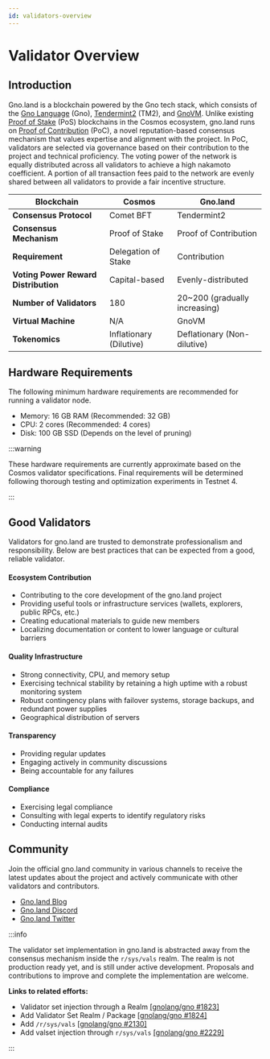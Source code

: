 ```yaml
---
id: validators-overview
---
```


# Validator Overview

## Introduction

Gno.land is a blockchain powered by the Gno tech stack, which consists of
the [Gno Language](https://docs.gno.land/concepts/gno-language/) (Gno),
[Tendermint2](https://docs.gno.land/concepts/tendermint2/) (TM2),
and [GnoVM](https://docs.gno.land/concepts/gnovm/). Unlike
existing [Proof of Stake](https://docs.cosmos.network/v0.46/modules/staking/) (PoS) blockchains in the Cosmos ecosystem,
gno.land runs on [Proof of Contribution](https://docs.gno.land/concepts/proof-of-contribution/) (PoC), a novel
reputation-based consensus mechanism that values expertise and alignment with the project. In PoC, validators are
selected via governance based on their contribution to the project and technical proficiency. The voting power of the
network is equally distributed across all validators to achieve a high nakamoto coefficient. A portion of all
transaction fees paid to the network are evenly shared between all validators to provide a fair incentive structure.

| **Blockchain**                       | Cosmos                  | Gno.land                      |
|--------------------------------------|-------------------------|-------------------------------|
| **Consensus Protocol**               | Comet BFT               | Tendermint2                   |
| **Consensus Mechanism**              | Proof of Stake          | Proof of Contribution         |
| **Requirement**                      | Delegation of Stake     | Contribution                  |
| **Voting Power Reward Distribution** | Capital-based           | Evenly-distributed            |
| **Number of Validators**             | 180                     | 20~200 (gradually increasing) |
| **Virtual Machine**                  | N/A                     | GnoVM                         |
| **Tokenomics**                       | Inflationary (Dilutive) | Deflationary (Non-dilutive)   |

## Hardware Requirements

The following minimum hardware requirements are recommended for running a validator node.

- Memory: 16 GB RAM (Recommended: 32 GB)
- CPU: 2 cores (Recommended: 4 cores)
- Disk: 100 GB SSD (Depends on the level of pruning)

:::warning

These hardware requirements are currently approximate based on the Cosmos validator specifications. Final requirements
will be determined following thorough testing and optimization experiments in Testnet 4.

:::

## Good Validators

Validators for gno.land are trusted to demonstrate professionalism and responsibility. Below are best practices that can
be expected from a good, reliable validator.

#### Ecosystem Contribution

- Contributing to the core development of the gno.land project
- Providing useful tools or infrastructure services (wallets, explorers, public RPCs, etc.)
- Creating educational materials to guide new members
- Localizing documentation or content to lower language or cultural barriers

#### Quality Infrastructure

- Strong connectivity, CPU, and memory setup
- Exercising technical stability by retaining a high uptime with a robust monitoring system
- Robust contingency plans with failover systems, storage backups, and redundant power supplies
- Geographical distribution of servers

#### Transparency

- Providing regular updates
- Engaging actively in community discussions
- Being accountable for any failures

#### Compliance

- Exercising legal compliance
- Consulting with legal experts to identify regulatory risks
- Conducting internal audits

## Community

Join the official gno.land community in various channels to receive the latest updates about the project and actively
communicate with other validators and contributors.

- [Gno.land Blog](https://gno.land/r/gnoland/blog)
- [Gno.land Discord](https://discord.gg/YFtMjWwUN7)
- [Gno.land Twitter](https://x.com/_gnoland)

:::info

The validator set implementation in gno.land is abstracted away from the consensus mechanism inside the `r/sys/vals`
realm. The realm is not production ready yet, and is still under active development. Proposals and contributions to
improve and complete the implementation are welcome.

**Links to related efforts:**

- Validator set injection through a Realm [[gnolang/gno #1823]](https://github.com/gnolang/gno/issues/1823)
- Add Validator Set Realm / Package [[gnolang/gno #1824]](https://github.com/gnolang/gno/issues/1824)
- Add `/r/sys/vals` [[gnolang/gno #2130]](https://github.com/gnolang/gno/pull/2130)
- Add valset injection through `r/sys/vals` [[gnolang/gno #2229]](https://github.com/gnolang/gno/pull/2229)

:::
